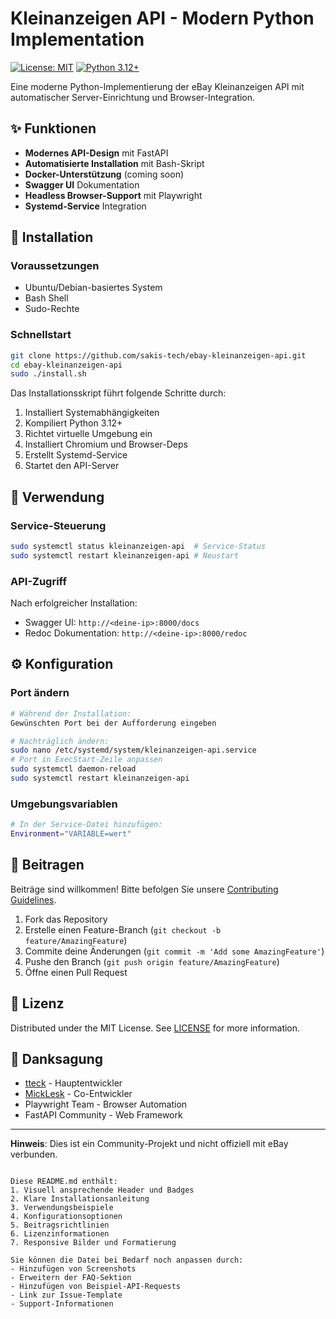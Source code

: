 
# Kleinanzeigen API - Modern Python Implementation

[![License: MIT](https://img.shields.io/badge/License-MIT-yellow.svg)](https://opensource.org/licenses/MIT)
[![Python 3.12+](https://img.shields.io/badge/Python-3.12%2B-blue.svg)](https://www.python.org/)

Eine moderne Python-Implementierung der eBay Kleinanzeigen API mit automatischer Server-Einrichtung und Browser-Integration.

## ✨ Funktionen

- **Modernes API-Design** mit FastAPI
- **Automatisierte Installation** mit Bash-Skript
- **Docker-Unterstützung** (coming soon)
- **Swagger UI** Dokumentation
- **Headless Browser-Support** mit Playwright
- **Systemd-Service** Integration

## 🚀 Installation

### Voraussetzungen
- Ubuntu/Debian-basiertes System
- Bash Shell
- Sudo-Rechte

### Schnellstart
```bash
git clone https://github.com/sakis-tech/ebay-kleinanzeigen-api.git
cd ebay-kleinanzeigen-api
sudo ./install.sh
```

Das Installationsskript führt folgende Schritte durch:
1. Installiert Systemabhängigkeiten
2. Kompiliert Python 3.12+
3. Richtet virtuelle Umgebung ein
4. Installiert Chromium und Browser-Deps
5. Erstellt Systemd-Service
6. Startet den API-Server

## 🔧 Verwendung

### Service-Steuerung
```bash
sudo systemctl status kleinanzeigen-api  # Service-Status
sudo systemctl restart kleinanzeigen-api # Neustart
```

### API-Zugriff
Nach erfolgreicher Installation:
- Swagger UI: `http://<deine-ip>:8000/docs`
- Redoc Dokumentation: `http://<deine-ip>:8000/redoc`

## ⚙️ Konfiguration

### Port ändern
```bash
# Während der Installation:
Gewünschten Port bei der Aufforderung eingeben

# Nachträglich ändern:
sudo nano /etc/systemd/system/kleinanzeigen-api.service
# Port in ExecStart-Zeile anpassen
sudo systemctl daemon-reload
sudo systemctl restart kleinanzeigen-api
```

### Umgebungsvariablen
```bash
# In der Service-Datei hinzufügen:
Environment="VARIABLE=wert"
```

## 🤝 Beitragen
Beiträge sind willkommen! Bitte befolgen Sie unsere [Contributing Guidelines](CONTRIBUTING.md).

1. Fork das Repository
2. Erstelle einen Feature-Branch (`git checkout -b feature/AmazingFeature`)
3. Commite deine Änderungen (`git commit -m 'Add some AmazingFeature'`)
4. Pushe den Branch (`git push origin feature/AmazingFeature`)
5. Öffne einen Pull Request

## 📄 Lizenz
Distributed under the MIT License. See [LICENSE](LICENSE) for more information.

## 🙌 Danksagung
- [tteck](https://github.com/tteck) - Hauptentwickler
- [MickLesk](https://github.com/MickLesk) - Co-Entwickler
- Playwright Team - Browser Automation
- FastAPI Community - Web Framework

---
**Hinweis**: Dies ist ein Community-Projekt und nicht offiziell mit eBay verbunden.
```

Diese README.md enthält:
1. Visuell ansprechende Header und Badges
2. Klare Installationsanleitung
3. Verwendungsbeispiele
4. Konfigurationsoptionen
5. Beitragsrichtlinien
6. Lizenzinformationen
7. Responsive Bilder und Formatierung

Sie können die Datei bei Bedarf noch anpassen durch:
- Hinzufügen von Screenshots
- Erweitern der FAQ-Sektion
- Hinzufügen von Beispiel-API-Requests
- Link zur Issue-Template
- Support-Informationen
